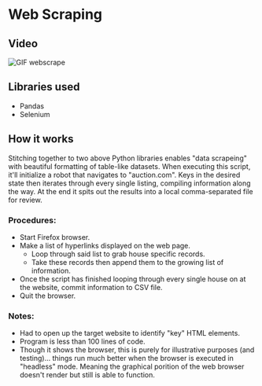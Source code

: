 # Web Scraping
## Video
![GIF webscrape](https://github.com/JackFlexington/python_project_showcase/blob/master/webscraping/webscraping.gif)

## Libraries used
* Pandas
* Selenium

## How it works
Stitching together to two above Python libraries enables "data scrapeing" with beautiful formatting of table-like datasets. When executing this script, it'll initialize a robot that navigates to "auction.com". Keys in the desired state then iterates through every single listing, compiling information along the way. At the end it spits out the results into a local comma-separated file for review.

### Procedures:
* Start Firefox browser.
* Make a list of hyperlinks displayed on the web page.
  * Loop through said list to grab house specific records.
  * Take these records then append them to the growing list of information.
* Once the script has finished looping through every single house on at the website, commit information to CSV file.
* Quit the browser.

### Notes:
* Had to open up the target website to identify "key" HTML elements.
* Program is less than 100 lines of code.
* Though it shows the browser, this is purely for illustrative purposes (and testing)... things run much better when the browser is executed in "headless" mode. Meaning the graphical porition of the web browser doesn't render but still is able to function.
